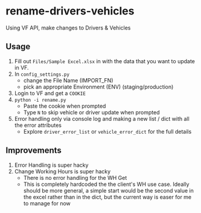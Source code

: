 # rename-drivers-vehicles
Using VF API, make changes to Drivers &amp; Vehicles

## Usage

1. Fill out `Files/Sample Excel.xlsx` in with the data that you want to update in VF.
2. In `config_settings.py`
    - change the File Name (IMPORT_FN)
    - pick an appropriate Environment (ENV) (staging/production)
3. Login to VF and get a `COOKIE`
4. `python -i rename.py`
    - Paste the cookie when prompted
    - Type `N` to skip vehicle or driver update when prompted
5. Error handling only via console log and making a new list / dict with all the error attributes
    - Explore `driver_error_list` or `vehicle_error_dict` for the full details
    
## Improvements

1. Error Handling is super hacky
2. Change Working Hours is super hacky
    - There is no error handling for the WH Get
    - This is completely hardcoded the the client's WH use case. Ideally should be more general, a simple start would be the second value in the excel rather than in the dict, but the current way is easer for me to manage for now
